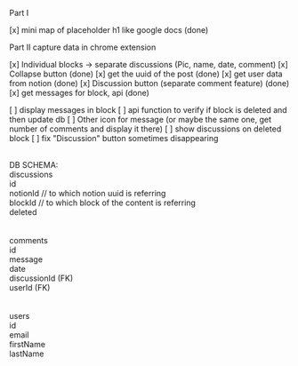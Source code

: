 Part I

[x] mini map of placeholder h1 like google docs (done)

Part II
capture data in chrome extension

[x] Individual blocks -> separate discussions (Pic, name, date, comment)
[x] Collapse button (done)
[x] get the uuid of the post (done)
[x] get user data from notion (done)
[x] Discussion button (separate comment feature) (done)
[x] get messages for block, api (done)

[ ] display messages in block
[ ] api function to verify if block is deleted and then update db
[ ] Other icon for message (or maybe the same one, get number of comments and display it there)
[ ] show discussions on deleted block
[ ] fix "Discussion" button sometimes disappearing

<br>
DB SCHEMA:<br>
discussions<br>
id<br>
notionId // to which notion uuid is referring<br>
blockId // to which block of the content is referring<br>
deleted<br>
<br><br>
comments<br>
id<br>
message<br>
date<br>
discussionId (FK)<br>
userId (FK)<br>
<br><br>
users<br>
id<br>
email<br>
firstName<br>
lastName<br>
